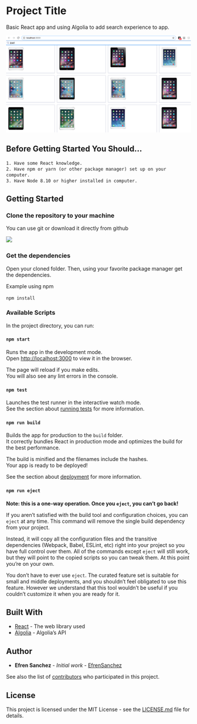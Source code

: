 # Project Title

Basic React app and using Algolia to add search experience to app.

![Screenshot](./docs/capture.png)

## Before Getting Started You Should...

``` 
1. Have some React knowledge.
2. Have npm or yarn (or other package manager) set up on your computer.
3. Have Node 8.10 or higher installed in computer.
```

## Getting Started

### Clone the repository to your machine

You can use git or download it directly from github

![](https://imgur.com/bpHE9K6.png)

### Get the dependencies
Open your cloned folder. Then, using your favorite package manager get the dependencies.

Example using npm

`npm install`

### Available Scripts
In the project directory, you can run:

#### `npm start`
Runs the app in the development mode.<br>
Open [http://localhost:3000](http://localhost:3000) to view it in the browser.

The page will reload if you make edits.<br>
You will also see any lint errors in the console.

#### `npm test`
Launches the test runner in the interactive watch mode.<br>
See the section about [running tests](https://facebook.github.io/create-react-app/docs/running-tests) for more information.

#### `npm run build`
Builds the app for production to the `build` folder.<br>
It correctly bundles React in production mode and optimizes the build for the best performance.

The build is minified and the filenames include the hashes.<br>
Your app is ready to be deployed!

See the section about [deployment](https://facebook.github.io/create-react-app/docs/deployment) for more information.

#### `npm run eject`

**Note: this is a one-way operation. Once you `eject`, you can’t go back!**

If you aren’t satisfied with the build tool and configuration choices, you can `eject` at any time. This command will remove the single build dependency from your project.

Instead, it will copy all the configuration files and the transitive dependencies (Webpack, Babel, ESLint, etc) right into your project so you have full control over them. All of the commands except `eject` will still work, but they will point to the copied scripts so you can tweak them. At this point you’re on your own.

You don’t have to ever use `eject`. The curated feature set is suitable for small and middle deployments, and you shouldn’t feel obligated to use this feature. However we understand that this tool wouldn’t be useful if you couldn’t customize it when you are ready for it.


## Built With

* [React](https://reactjs.org/docs/getting-started.html) - The web library used
* [Algolia](https://www.algolia.com/doc/api-client/getting-started/install/javascript/) -  Algolia’s API

## Author

* **Efren Sanchez** - *Initial work* - [EfrenSanchez](https://github.com/EfrenSanchez)

See also the list of [contributors](https://github.com/your/project/contributors) who participated in this project.

## License

This project is licensed under the MIT License - see the [LICENSE.md](LICENSE.md) file for details.
